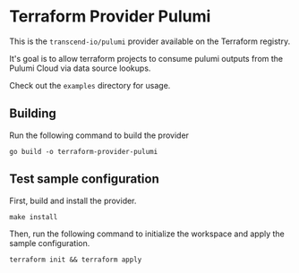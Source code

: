 # Terraform Provider Pulumi

This is the `transcend-io/pulumi` provider available on the Terraform registry.

It's goal is to allow terraform projects to consume pulumi outputs from the Pulumi Cloud via data source lookups.

Check out the `examples` directory for usage.

## Building

Run the following command to build the provider

```shell
go build -o terraform-provider-pulumi
```

## Test sample configuration

First, build and install the provider.

```shell
make install
```

Then, run the following command to initialize the workspace and apply the sample configuration.

```shell
terraform init && terraform apply
```